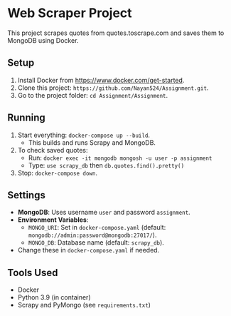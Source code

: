 # Web Scraper Project

This project scrapes quotes from quotes.toscrape.com and saves them to MongoDB using Docker.

## Setup
1. Install Docker from https://www.docker.com/get-started.
2. Clone this project: `https://github.com/Nayan524/Assignment.git`.
3. Go to the project folder: `cd Assignment/Assignment`.

## Running
1. Start everything: `docker-compose up --build`.
   - This builds and runs Scrapy and MongoDB.
2. To check saved quotes:
   - Run: `docker exec -it mongodb mongosh -u user -p assignment`
   - Type: `use scrapy_db` then `db.quotes.find().pretty()`
3. Stop: `docker-compose down`.

## Settings
- **MongoDB**: Uses username `user` and password `assignment`.
- **Environment Variables**:
  - `MONGO_URI`: Set in `docker-compose.yaml` (default: `mongodb://admin:password@mongodb:27017/`).
  - `MONGO_DB`: Database name (default: `scrapy_db`).
- Change these in `docker-compose.yaml` if needed.

## Tools Used
- Docker
- Python 3.9 (in container)
- Scrapy and PyMongo (see `requirements.txt`)